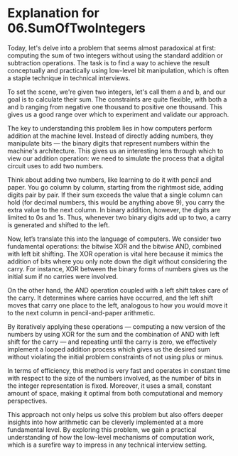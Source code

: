 # Explanation for 06.SumOfTwoIntegers

Today, let's delve into a problem that seems almost paradoxical at first: computing the sum of two integers without using the standard addition or subtraction operations. The task is to find a way to achieve the result conceptually and practically using low-level bit manipulation, which is often a staple technique in technical interviews.

To set the scene, we're given two integers, let's call them a and b, and our goal is to calculate their sum. The constraints are quite flexible, with both a and b ranging from negative one thousand to positive one thousand. This gives us a good range over which to experiment and validate our approach.

The key to understanding this problem lies in how computers perform addition at the machine level. Instead of directly adding numbers, they manipulate bits — the binary digits that represent numbers within the machine's architecture. This gives us an interesting lens through which to view our addition operation: we need to simulate the process that a digital circuit uses to add two numbers.

Think about adding two numbers, like learning to do it with pencil and paper. You go column by column, starting from the rightmost side, adding digits pair by pair. If their sum exceeds the value that a single column can hold (for decimal numbers, this would be anything above 9), you carry the extra value to the next column. In binary addition, however, the digits are limited to 0s and 1s. Thus, whenever two binary digits add up to two, a carry is generated and shifted to the left. 

Now, let’s translate this into the language of computers. We consider two fundamental operations: the bitwise XOR and the bitwise AND, combined with left bit shifting. The XOR operation is vital here because it mimics the addition of bits where you only note down the digit without considering the carry. For instance, XOR between the binary forms of numbers gives us the initial sum if no carries were involved.

On the other hand, the AND operation coupled with a left shift takes care of the carry. It determines where carries have occurred, and the left shift moves that carry one place to the left, analogous to how you would move it to the next column in pencil-and-paper arithmetic.

By iteratively applying these operations — computing a new version of the numbers by using XOR for the sum and the combination of AND with left shift for the carry — and repeating until the carry is zero, we effectively implement a looped addition process which gives us the desired sum without violating the initial problem constraints of not using plus or minus.

In terms of efficiency, this method is very fast and operates in constant time with respect to the size of the numbers involved, as the number of bits in the integer representation is fixed. Moreover, it uses a small, constant amount of space, making it optimal from both computational and memory perspectives.

This approach not only helps us solve this problem but also offers deeper insights into how arithmetic can be cleverly implemented at a more fundamental level. By exploring this problem, we gain a practical understanding of how the low-level mechanisms of computation work, which is a surefire way to impress in any technical interview setting.